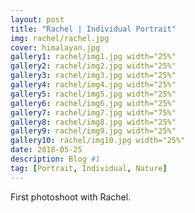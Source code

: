 ```yaml
---
layout: post
title: "Rachel | Individual Portrait"
img: rachel/rachel.jpg 
cover: himalayan.jpg
gallery1: rachel/img1.jpg width="25%"
gallery2: rachel/img2.jpg width="25%"
gallery3: rachel/img3.jpg width="25%"
gallery4: rachel/img4.jpg width="25%"
gallery5: rachel/img5.jpg width="25%"
gallery6: rachel/img6.jpg width="25%"
gallery7: rachel/img7.jpg width="75%"
gallery8: rachel/img8.jpg width="25%"
gallery9: rachel/img9.jpg width="25%"
gallery10: rachel/img10.jpg width="25%"
date: 2018-05-25 
description: Blog #1
tag: [Portrait, Individual, Nature]
---
```


First photoshoot with Rachel. 

